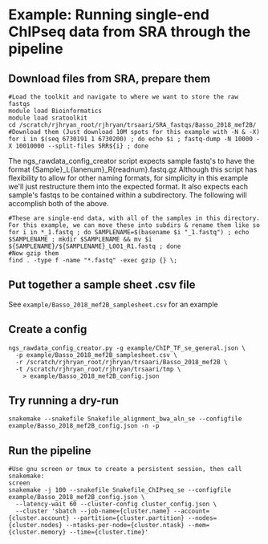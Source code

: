 # Example: Running single-end ChIPseq data from SRA through the pipeline

## Download files from SRA, prepare them

    #Load the toolkit and navigate to where we want to store the raw fastqs
    module load Bioinformatics
    module load sratoolkit
    cd /scratch/rjhryan_root/rjhryan/trsaari/SRA_fastqs/Basso_2018_mef2B/
    #Download them (Just download 10M spots for this example with -N & -X)
    for i in $(seq 6730191 1 6730200) ; do echo $i ; fastq-dump -N 10000 -X 10010000 --split-files SRR${i} ; done

The ngs_rawdata_config_creator script expects sample fastq's to have the format {Sample}_L{lanenum}_R{readnum}.fastq.gz
Although this script has flexibility to allow for other naming formats, for simplicity in this example we'll just restructure them into the expected format.
It also expects each sample's fastqs to be contained within a subdirectory. The following will accomplish both of the above.

    #These are single-end data, with all of the samples in this directory. For this example, we can move these into subdirs & rename them like so
    for i in *_1.fastq ; do SAMPLENAME=$(basename $i "_1.fastq") ; echo $SAMPLENAME ; mkdir $SAMPLENAME && mv $i ${SAMPLENAME}/${SAMPLENAME}_L001_R1.fastq ; done
    #Now gzip them
    find . -type f -name "*.fastq" -exec gzip {} \;

## Put together a sample sheet .csv file

See `example/Basso_2018_mef2B_samplesheet.csv` for an example

## Create a config

    ngs_rawdata_config_creator.py -g example/ChIP_TF_se_general.json \
      -p example/Basso_2018_mef2B_samplesheet.csv \
      -r /scratch/rjhryan_root/rjhryan/trsaari/Basso_2018_mef2B \
      -t /scratch/rjhryan_root/rjhryan/trsaari/tmp \
        > example/Basso_2018_mef2B_config.json

## Try running a dry-run

    snakemake --snakefile Snakefile_alignment_bwa_aln_se --configfile example/Basso_2018_mef2B_config.json -n -p

## Run the pipeline

    #Use gnu screen or tmux to create a persistent session, then call snakemake:
    screen
    snakemake -j 100 --snakefile Snakefile_ChIPseq_se --configfile example/Basso_2018_mef2B_config.json \
      --latency-wait 60 --cluster-config cluster_config.json \
      --cluster 'sbatch --job-name={cluster.name} --account={cluster.account} --partition={cluster.partition} --nodes={cluster.nodes} --ntasks-per-node={cluster.ntask} --mem={cluster.memory} --time={cluster.time}'
